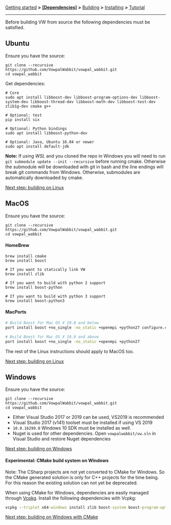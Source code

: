 [Getting started](https://github.com/VowpalWabbit/vowpal_wabbit/wiki/Getting-started) **>** [**[Dependencies]**](https://github.com/VowpalWabbit/vowpal_wabbit/wiki/Dependencies) **>** [Building](https://github.com/VowpalWabbit/vowpal_wabbit/wiki/Building) **>** [Installing](https://github.com/VowpalWabbit/vowpal_wabbit/wiki/Installing) **>** [Tutorial](https://github.com/VowpalWabbit/vowpal_wabbit/wiki/Tutorial)

<hr>

Before building VW from source the following dependencies must be satisfied.

## Ubuntu
Ensure you have the source:
```
git clone --recursive https://github.com/VowpalWabbit/vowpal_wabbit.git
cd vowpal_wabbit
```
Get dependencies:
```shell
# Core
sudo apt install libboost-dev libboost-program-options-dev libboost-system-dev libboost-thread-dev libboost-math-dev libboost-test-dev zlib1g-dev cmake g++

# Optional: test
pip install six

# Optional: Python bindings
sudo apt install libboost-python-dev

# Optional: Java, Ubuntu 16.04 or newer
sudo apt install default-jdk
```

**Note:** If using *WSL* and you cloned the repo in Windows you will need to run `git submodule update --init --recursive` before running cmake. Otherwise the submodule will be downloaded with git in bash and the line endings will break git commands from Windows. Otherwise, submodules are automatically downloaded by cmake.

[Next step: building on Linux](https://github.com/VowpalWabbit/vowpal_wabbit/wiki/Building#linux)

## MacOS
Ensure you have the source:
```
git clone --recursive https://github.com/VowpalWabbit/vowpal_wabbit.git
cd vowpal_wabbit
```
#### HomeBrew
```shell
brew install cmake
brew install boost

# If you want to statically link VW
brew install zlib

# If you want to build with python 2 support
brew install boost-python

# If you want to build with python 3 support
brew install boost-python3
```

#### MacPorts
```bash
# Build Boost for Mac OS X 10.8 and below
port install boost +no_single -no_static +openmpi +python27 configure.cxx_stdlib=libc++ configure.cxx=clang++

# Build Boost for Mac OS X 10.9 and above
port install boost +no_single -no_static +openmpi +python27
```

The rest of the Linux instructions should apply to MacOS too.

[Next step: building on Linux](https://github.com/VowpalWabbit/vowpal_wabbit/wiki/Building#linux)

## Windows
Ensure you have the source:
```
git clone --recursive https://github.com/VowpalWabbit/vowpal_wabbit.git
cd vowpal_wabbit
```
- Either Visual Studio 2017 or 2019 can be used, VS2019 is recommended
- Visual Studio 2017 (v141) toolset must be installed if using VS 2019
- `10.0.16299.0` Windows 10 SDK must be installed as well.
- Nuget is used for other dependencies. Open `vowpalwabbit/vw.sln` in Visual Studio and restore Nuget dependencies

[Next step: building on Windows](https://github.com/VowpalWabbit/vowpal_wabbit/wiki/Building#windows)

#### Experimental: CMake build system on Windows
Note: The CSharp projects are not yet converted to CMake for Windows. So the CMake generated solution is only for C++ projects for the time being. For this reason the existing solution can not yet be deprecated. 

When using CMake for Windows, dependencies are easily managed through [Vcpkg](https://github.com/Microsoft/vcpkg). Install the following dependencies with Vcpkg:
```cmd
vcpkg --triplet x64-windows install zlib boost-system boost-program-options boost-test boost-align boost-foreach boost-python boost-math boost-thread python3
```

[Next step: building on Windows with CMake](https://github.com/VowpalWabbit/vowpal_wabbit/wiki/Building#experimental-using-cmake-on-windows)
